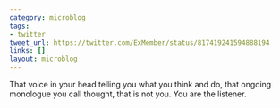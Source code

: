 ```yaml
---
category: microblog
tags:
- twitter
tweet_url: https://twitter.com/ExMember/status/817419241594888194
links: []
layout: microblog
---
```

That voice in your head telling you what you think and do, that ongoing monologue you call thought, that is not you. You are the listener.
